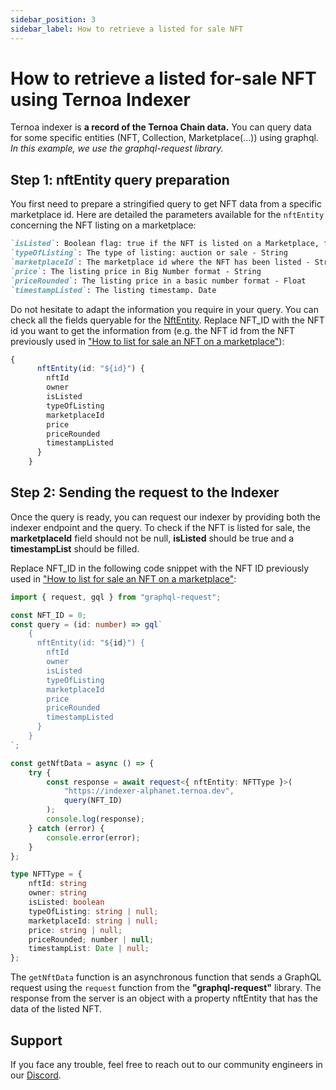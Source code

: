 ```yaml
---
sidebar_position: 3
sidebar_label: How to retrieve a listed for sale NFT
---
```


# How to retrieve a listed for-sale NFT using Ternoa Indexer

Ternoa indexer is **a record of the Ternoa Chain data.**
You can query data for some specific entities (NFT, Collection, Marketplace(...)) using graphql.
_In this example, we use the graphql-request library._

## Step 1: nftEntity query preparation

You first need to prepare a stringified query to get NFT data from a specific marketplace id. Here are detailed the parameters available for the `nftEntity` concerning the NFT listing on a marketplace:

```markdown
`isListed`: Boolean flag: true if the NFT is listed on a Marketplace, false otherwise - Boolean
`typeOfListing`: The type of listing: auction or sale - String
`marketplaceId`: The marketplace id where the NFT has been listed - String
`price`: The listing price in Big Number format - String
`priceRounded`: The listing price in a basic number format - Float
`timestampListed`: The listing timestamp. Date
```

Do not hesitate to adapt the information you require in your query. You can check all the fields queryable for the [NftEntity](/for-developers/guides/NFT/basic-NFT/get-NFT#step-1-nftentity-query-preparation). Replace NFT_ID with the NFT id you want to get the information from (e.g. the NFT id from the NFT previously used in ["How to list for sale an NFT on a marketplace"](/for-developers/guides/marketplace/sale-NFT)):

```typescript
{
      nftEntity(id: "${id}") {
        nftId
        owner
        isListed
        typeOfListing
        marketplaceId
        price
        priceRounded
        timestampListed
      }
    }
```

## Step 2: Sending the request to the Indexer

Once the query is ready, you can request our indexer by providing both the indexer endpoint and the query. To check if the NFT is listed for sale, the **marketplaceId** field should not be null, **isListed** should be true and a **timestampList** should be filled.

Replace NFT_ID in the following code snippet with the NFT ID previously used in ["How to list for sale an NFT on a marketplace"](/for-developers/guides/marketplace/sale-NFT):

```typescript showLineNumbers
import { request, gql } from "graphql-request";

const NFT_ID = 0;
const query = (id: number) => gql`
    {
      nftEntity(id: "${id}") {
        nftId
        owner
        isListed
        typeOfListing
        marketplaceId
        price
        priceRounded
        timestampListed
      }
    }
`;

const getNftData = async () => {
    try {
        const response = await request<{ nftEntity: NFTType }>(
            "https://indexer-alphanet.ternoa.dev",
            query(NFT_ID)
        );
        console.log(response);
    } catch (error) {
        console.error(error);
    }
};

type NFTType = {
    nftId: string
    owner: string
    isListed: boolean
    typeOfListing: string | null;
    marketplaceId: string | null;
    price: string | null;
    priceRounded; number | null;
    timestampList: Date | null;
};
```

The `getNftData` function is an asynchronous function that sends a GraphQL request using the `request` function from the **"graphql-request"** library. The response from the server is an object with a property nftEntity that has the data of the listed NFT.

## Support

If you face any trouble, feel free to reach out to our community engineers in our [Discord](https://discord.gg/fUmBkPpnRu).
